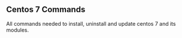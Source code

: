 ## Centos 7 Commands

All commands needed to install, uninstall and update centos 7 and its modules.
